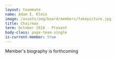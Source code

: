 ```yaml
---
layout: teammate
name: Adam I. Klein
image: /assets/img/board/members/fakepicture.jpg
title: Chairman
term: October 2018 - Present
body-class: page-team-single
is-current-member: true
---
```

Member's biography is forthcoming



